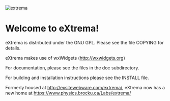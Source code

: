 ![extrema](/Images/extrema-title_3.gif)

<h1>Welcome to eXtrema!</h1>

eXtrema is distributed under the GNU GPL. Please see the file COPYING for details.

eXtrema makes use of wxWidgets (http://wxwidgets.org)

For documentation, please see the files in the doc subdirectory.

For building and installation instructions please see the INSTALL file.

Formerly housed at http://exsitewebware.com/extrema/, eXtrema now has a new home at https://www.physics.brocku.ca/Labs/extrema/
